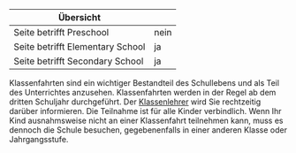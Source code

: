 | Übersicht | |
| --- | --- |
| Seite betrifft Preschool | nein |
| Seite betrifft Elementary School | ja |
| Seite betrifft Secondary School | ja |

Klassenfahrten sind ein wichtiger Bestandteil des Schullebens und als Teil des Unterrichtes anzusehen. Klassenfahrten werden in der Regel ab dem dritten Schuljahr durchgeführt. Der [Klassenlehrer](https://de.wiki.accadis-isb.net/Klassenleitung_und_Fachlehrer "Klassenleitung und Fachlehrer") wird Sie rechtzeitig darüber informieren. Die Teilnahme ist für alle Kinder verbindlich. Wenn Ihr Kind ausnahmsweise nicht an einer Klassenfahrt teilnehmen kann, muss es dennoch die Schule besuchen, gegebenenfalls in einer anderen Klasse oder Jahrgangsstufe.